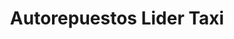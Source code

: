 ---
title: "Autorepuestos Lider Taxi"
url: /merida/autorepuestos-lider-taxi/
shop: piezas de automóviles
---